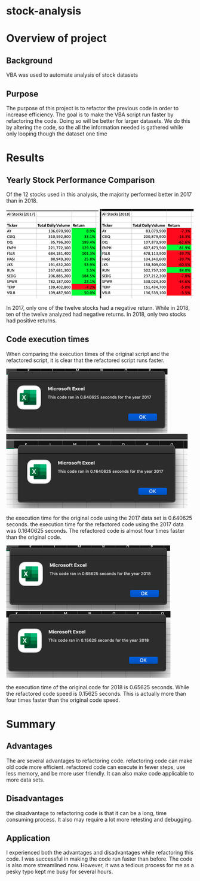 # stock-analysis

# Overview of project
## Background
VBA was used to automate analysis of stock datasets 
## Purpose 
The purpose of this project is to refactor the previous code in order to increase efficiency. The goal is to make the VBA script run faster by refactoring the code. Doing so will be better for larger datasets. We do this by altering the code, so the all the information needed is gathered while only looping though the dataset one time
# Results
## Yearly Stock Performance Comparison
Of the 12 stocks used in this analysis, the majority performed better in 2017 than in 2018.

![Stocks 2017](resources/2017.png) ![2018](resources/2018.png)

In 2017, only one of the twelve stocks had a negative return. While in 2018, ten of the twelve analyzed had negative returns. In 2018, only two stocks had positive returns. 
## Code execution times
When comparing the execution times of the original script and the refactored script, it is clear that the refactored script runs faster. 

![2017 original run](resources/2017_original_run.png) ![2017 refactored run](resources/VBA_challenge_2017.png)

the execution time for the original code using the 2017 data set is 0.640625 seconds. the execution time for the refactored code using the 2017 data was 0.1640625 seconds. The refactored code is almost four times faster than the original code. 

![2018 original run](resources/2018_original_run.png) ![2018 refactored run](resources/VBA_challenge_2018.png)

the execution time of the original code for 2018 is 0.65625 seconds. While the refactored code speed is 0.15625 seconds. This is actually more than four times faster than the original code speed. 
# Summary
## Advantages
The are several advantages to refactoring code. refactoring code can make old code more efficient. refactored code can execute in fewer steps, use less memory, and be more user friendly. It can also make code applicable to more data sets. 
## Disadvantages 
the disadvantage to refactoring code is that it can be a long, time consuming process. It also may require a lot more retesting and debugging. 
## Application
I experienced both the advantages and disadvantages while refactoring this code. I was successful in making the code run faster than before. The code is also more streamlined now. However, it was a tedious process for me as a pesky typo kept me busy for several hours. 